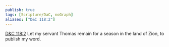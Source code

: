 ```yaml
---
publish: true
tags: [Scripture/DaC, noGraph]
aliases: ["D&C 118:2"]
---
```

[D&C 118:2](https://churchofjesuschrist.org/study/scriptures/dc-testament/dc/118?lang=eng&id=p2#p2) Let my servant Thomas remain for a season in the land of Zion, to publish my word.
